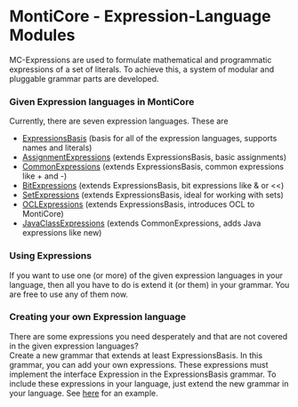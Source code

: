 # MontiCore - Expression-Language Modules

MC-Expressions are used to formulate mathematical and programmatic 
expressions of a set of literals. To achieve this, a system of modular and 
pluggable grammar parts are developed. 

### Given Expression languages in MontiCore

Currently, there are seven expression languages. These are
* [ExpressionsBasis](monticore-grammar/src/main/grammars/de/monticore/expressions/ExpressionsBasis.mc4) (basis for all of the expression languages, supports names and literals)
* [AssignmentExpressions](monticore-grammar/src/main/grammars/de/monticore/expressions/AssignmentExpressions.mc4) (extends ExpressionsBasis, basic assignments)
* [CommonExpressions](monticore-grammar/src/main/grammars/de/monticore/expressions/CommonExpressions.mc4) (extends ExpressionsBasis, common expressions like + and -)
* [BitExpressions](monticore-grammar/src/main/grammars/de/monticore/expressions/BitExpressions.mc4) (extends ExpressionsBasis, bit expressions like & or <<)
* [SetExpressions](monticore-grammar/src/main/grammars/de/monticore/expressions/SetExpressions.mc4) (extends ExpressionsBasis, ideal for working with sets)
* [OCLExpressions](monticore-grammar/src/main/grammars/de/monticore/expressions/OCLExpressions.mc4) (extends ExpressionsBasis, introduces OCL to MontiCore)
* [JavaClassExpressions](monticore-grammar/src/main/grammars/de/monticore/expressions/JavaClassExpressions.mc4) (extends CommonExpressions, adds Java expressions like new)

### Using Expressions

If you want to use one (or more) of the given expression languages in your
language, then all you have to do is extend it (or them) in your grammar. 
You are free to use any of them now.

### Creating your own Expression language

There are some expressions you need desperately and that are not covered 
in the given expression languages? <br/>
Create a new grammar that extends at least ExpressionsBasis. In this 
grammar, you can add your own expressions. These expressions must implement
the interface Expression in the ExpressionsBasis grammar. 
To include these expressions in your language, just extend the new grammar in your language.
See [here](monticore-grammar/src/test/grammars/de/monticore/expressions/CombineExpressionsWithLiterals.mc4) 
for an example.